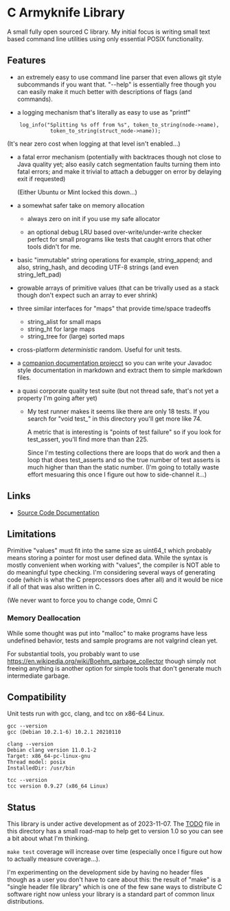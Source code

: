 # C Armyknife Library

A small fully open sourced C library. My initial focus is writing
small text based command line utilities using only essential POSIX
functionality.

## Features

* an extremely easy to use command line parser that even allows git
  style subcommands if you want that. "--help" is essentially free
  though you can easily make it much better with descriptions of flags
  (and commands).

* a logging mechanism that's literally as easy to use as "printf"

```
    log_info("Splitting %s off from %s", token_to_string(node->name),
              token_to_string(struct_node->name));
```

   (It's near zero cost when logging at that level isn't
   enabled...)
  
* a fatal error mechanism (potentially with backtraces though not
  close to Java quality yet; also easily catch segmentation faults
  turning them into fatal errors; and make it trivial to attach a
  debugger on error by delaying exit if requested)

  (Either Ubuntu or Mint locked this down...)

* a somewhat safer take on memory allocation

   * always zero on init if you use my safe allocator

   * an optional debug LRU based over-write/under-write checker
     perfect for small programs like tests that caught errors that
     other tools didn't for me.

* basic "immutable" string operations for example, string_append; and
  also, string_hash, and decoding UTF-8 strings (and even
  string_left_pad)

* growable arrays of primitive values (that can be trivally used as a
  stack though don't expect such an array to ever shrink)

* three similar interfaces for "maps" that provide time/space
  tradeoffs
  * string_alist for small maps
  * string_ht for large maps
  * string_tree for (large) sorted maps

* cross-platform *deterministic* random. Useful for unit tests.

* a [companion documentation
  projecct](https://github.com/jasonaaronwilson/c-javadoc-extractor)
  so you can write your Javadoc style documentation in markdown and
  extract them to simple markdown files.

* a quasi corporate quality test suite (but not thread safe, that's
    not yet a property I'm going after yet)

  * My test runner makes it seems like there are only 18 tests. If you
    search for "void test_" in this directory you'll get more like
    74.

    A metric that is interesting is "points of test failure" so if you
    look for test_assert, you'll find more than than 225.

    Since I'm testing collections there are loops that do work and
    then a loop that does test_asserts and so the true number of test
    asserts is much higher than than the static number. (I'm going to
    totally waste effort mesuaring this once I figure out how to
    side-channel it...)

## Links

* [Source Code Documentation](src-doc/README.md)

## Limitations

Primitive "values" must fit into the same size as uint64_t which
probably means storing a pointer for most user defined data. While the
syntax is mostly convenient when working with "values", the compiler
is NOT able to do meaningful type checking. I'm considering several
ways of generating code (which is what the C preprocessors does after
all) and it would be nice if all of that was also written in C.

(We never want to force you to change code, Omni C 

### Memory Deallocation

While some thought was put into "malloc" to make programs have less
undefined behavior, tests and sample programs are not valgrind clean
yet.

For substantial tools, you probably want to use
https://en.wikipedia.org/wiki/Boehm_garbage_collector though simply
not freeing anything is another option for simple tools that don't
generate much intermediate garbage.

## Compatibility

Unit tests run with gcc, clang, and tcc on x86-64 Linux.

```
gcc --version
gcc (Debian 10.2.1-6) 10.2.1 20210110

clang --version
Debian clang version 11.0.1-2
Target: x86_64-pc-linux-gnu
Thread model: posix
InstalledDir: /usr/bin

tcc --version
tcc version 0.9.27 (x86_64 Linux)
```

## Status

This library is under active development as of 2023-11-07. The
[TODO](TODO.md) file in this directory has a small road-map to help get
to version 1.0 so you can see a bit about what I'm thinking.

`make test` coverage will increase over time (especially once I figure
out how to actually measure coverage...).

I'm experimenting on the development side by having no header files
though as a user you don't have to care about this: the result of
"make" is a "single header file library" which is one of the few sane
ways to distribute C software right now unless your library is a
standard part of common linux distributions.

